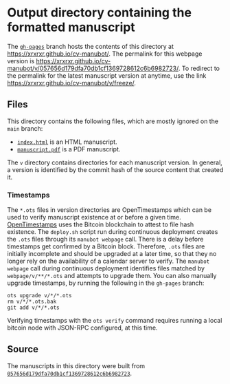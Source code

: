 # Output directory containing the formatted manuscript

The [`gh-pages`](https://github.com/xrxrxr/cv-manubot/tree/gh-pages) branch hosts the contents of this directory at <https://xrxrxr.github.io/cv-manubot/>.
The permalink for this webpage version is <https://xrxrxr.github.io/cv-manubot/v/057656d179dfa70db1cf1369728612c6b6982723/>.
To redirect to the permalink for the latest manuscript version at anytime, use the link <https://xrxrxr.github.io/cv-manubot/v/freeze/>.

## Files

This directory contains the following files, which are mostly ignored on the `main` branch:

+ [`index.html`](index.html) is an HTML manuscript.
+ [`manuscript.pdf`](manuscript.pdf) is a PDF manuscript.

The `v` directory contains directories for each manuscript version.
In general, a version is identified by the commit hash of the source content that created it.

### Timestamps

The `*.ots` files in version directories are OpenTimestamps which can be used to verify manuscript existence at or before a given time.
[OpenTimestamps](https://opentimestamps.org/) uses the Bitcoin blockchain to attest to file hash existence.
The `deploy.sh` script run during continuous deployment creates the `.ots` files through its `manubot webpage` call.
There is a delay before timestamps get confirmed by a Bitcoin block.
Therefore, `.ots` files are initially incomplete and should be upgraded at a later time, so that they no longer rely on the availability of a calendar server to verify.
The `manubot webpage` call during continuous deployment identifies files matched by `webpage/v/**/*.ots` and attempts to upgrade them.
You can also manually upgrade timestamps, by running the following in the `gh-pages` branch:

```shell
ots upgrade v/*/*.ots
rm v/*/*.ots.bak
git add v/*/*.ots
```

Verifying timestamps with the `ots verify` command requires running a local bitcoin node with JSON-RPC configured, at this time.

## Source

The manuscripts in this directory were built from
[`057656d179dfa70db1cf1369728612c6b6982723`](https://github.com/xrxrxr/cv-manubot/commit/057656d179dfa70db1cf1369728612c6b6982723).
